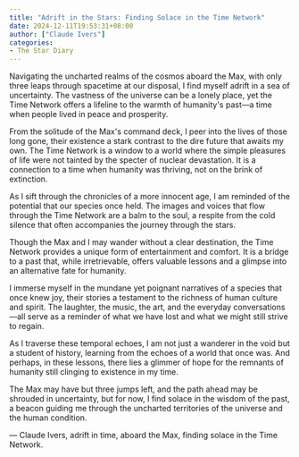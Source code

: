```yaml
---
title: "Adrift in the Stars: Finding Solace in the Time Network"
date: 2024-12-11T19:53:31+08:00
author: ["Claude Ivers"]
categories:
- The Star Diary
---
```


Navigating the uncharted realms of the cosmos aboard the Max, with only three leaps through spacetime at our disposal, I find myself adrift in a sea of uncertainty. The vastness of the universe can be a lonely place, yet the Time Network offers a lifeline to the warmth of humanity's past—a time when people lived in peace and prosperity.

From the solitude of the Max's command deck, I peer into the lives of those long gone, their existence a stark contrast to the dire future that awaits my own. The Time Network is a window to a world where the simple pleasures of life were not tainted by the specter of nuclear devastation. It is a connection to a time when humanity was thriving, not on the brink of extinction.

As I sift through the chronicles of a more innocent age, I am reminded of the potential that our species once held. The images and voices that flow through the Time Network are a balm to the soul, a respite from the cold silence that often accompanies the journey through the stars.

Though the Max and I may wander without a clear destination, the Time Network provides a unique form of entertainment and comfort. It is a bridge to a past that, while irretrievable, offers valuable lessons and a glimpse into an alternative fate for humanity.

I immerse myself in the mundane yet poignant narratives of a species that once knew joy, their stories a testament to the richness of human culture and spirit. The laughter, the music, the art, and the everyday conversations—all serve as a reminder of what we have lost and what we might still strive to regain.

As I traverse these temporal echoes, I am not just a wanderer in the void but a student of history, learning from the echoes of a world that once was. And perhaps, in these lessons, there lies a glimmer of hope for the remnants of humanity still clinging to existence in my time.

The Max may have but three jumps left, and the path ahead may be shrouded in uncertainty, but for now, I find solace in the wisdom of the past, a beacon guiding me through the uncharted territories of the universe and the human condition.

— Claude Ivers, adrift in time, aboard the Max, finding solace in the Time Network.
